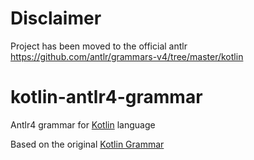 # Disclaimer
Project has been moved to the official antlr https://github.com/antlr/grammars-v4/tree/master/kotlin

# kotlin-antlr4-grammar
Antlr4 grammar for [Kotlin](http://kotlinlang.org) language

Based on the original [Kotlin Grammar](https://kotlinlang.org/docs/reference/grammar.html) 
